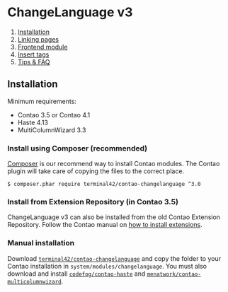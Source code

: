 
# ChangeLanguage v3

1. [Installation](installation.md)
2. [Linking pages](pages.md)
3. [Frontend module](frontend-module.md)
4. [Insert tags](inserttags.md)
5. [Tips & FAQ](tips-faq.md)


## Installation

Minimum requirements:

 - Contao 3.5 or Contao 4.1
 - Haste 4.13
 - MultiColumnWizard 3.3


### Install using Composer (recommended)

[Composer][1] is our recommend way to install Contao modules.
The Contao plugin will take care of copying the files to the correct place.

    $ composer.phar require terminal42/contao-changelanguage ^3.0


### Install from Extension Repository (in Contao 3.5)

ChangeLanguage v3 can also be installed from the old Contao Extension Repository.
Follow the Contao manual on [how to install extensions][2].


### Manual installation

Download [`terminal42/contao-changelanguage`][3] and copy the folder to your Contao
installation in `system/modules/changelanguage`. You must also download and
install [`codefog/contao-haste`][4] and [`menatwork/contao-multicolumnwizard`][5].



[1]: https://getcomposer.org
[2]: https://docs.contao.org/books/manual/3.5/en/05-system-administration/extensions.html
[3]: https://github.com/terminal42/contao-changelanguage/archive/master.zip
[4]: https://github.com/codefog/contao-haste/archive/master.zip
[5]: https://github.com/menatwork/MultiColumnWizard/archive/master.zip

